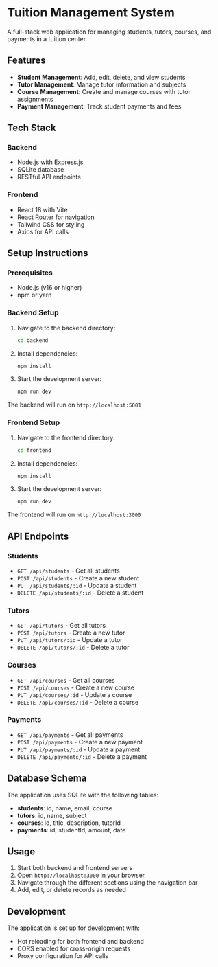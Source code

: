 # Tuition Management System

A full-stack web application for managing students, tutors, courses, and payments in a tuition center.

## Features

- **Student Management**: Add, edit, delete, and view students
- **Tutor Management**: Manage tutor information and subjects
- **Course Management**: Create and manage courses with tutor assignments
- **Payment Management**: Track student payments and fees

## Tech Stack

### Backend
- Node.js with Express.js
- SQLite database
- RESTful API endpoints

### Frontend
- React 18 with Vite
- React Router for navigation
- Tailwind CSS for styling
- Axios for API calls

## Setup Instructions

### Prerequisites
- Node.js (v16 or higher)
- npm or yarn

### Backend Setup

1. Navigate to the backend directory:
   ```bash
   cd backend
   ```

2. Install dependencies:
   ```bash
   npm install
   ```

3. Start the development server:
   ```bash
   npm run dev
   ```

The backend will run on `http://localhost:5001`

### Frontend Setup

1. Navigate to the frontend directory:
   ```bash
   cd frontend
   ```

2. Install dependencies:
   ```bash
   npm install
   ```

3. Start the development server:
   ```bash
   npm run dev
   ```

The frontend will run on `http://localhost:3000`

## API Endpoints

### Students
- `GET /api/students` - Get all students
- `POST /api/students` - Create a new student
- `PUT /api/students/:id` - Update a student
- `DELETE /api/students/:id` - Delete a student

### Tutors
- `GET /api/tutors` - Get all tutors
- `POST /api/tutors` - Create a new tutor
- `PUT /api/tutors/:id` - Update a tutor
- `DELETE /api/tutors/:id` - Delete a tutor

### Courses
- `GET /api/courses` - Get all courses
- `POST /api/courses` - Create a new course
- `PUT /api/courses/:id` - Update a course
- `DELETE /api/courses/:id` - Delete a course

### Payments
- `GET /api/payments` - Get all payments
- `POST /api/payments` - Create a new payment
- `PUT /api/payments/:id` - Update a payment
- `DELETE /api/payments/:id` - Delete a payment

## Database Schema

The application uses SQLite with the following tables:

- **students**: id, name, email, course
- **tutors**: id, name, subject
- **courses**: id, title, description, tutorId
- **payments**: id, studentId, amount, date

## Usage

1. Start both backend and frontend servers
2. Open `http://localhost:3000` in your browser
3. Navigate through the different sections using the navigation bar
4. Add, edit, or delete records as needed

## Development

The application is set up for development with:
- Hot reloading for both frontend and backend
- CORS enabled for cross-origin requests
- Proxy configuration for API calls
